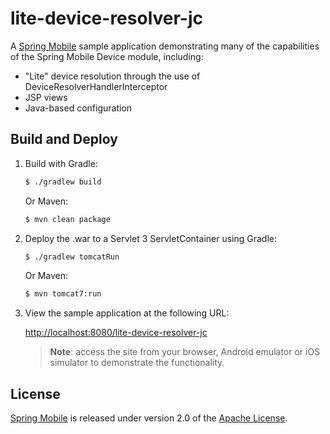# lite-device-resolver-jc

A [Spring Mobile] sample application demonstrating many of the capabilities of the Spring Mobile Device module, including:

* "Lite" device resolution through the use of DeviceResolverHandlerInterceptor 
* JSP views
* Java-based configuration


## Build and Deploy

1. Build with Gradle:

    ```sh
    $ ./gradlew build
    ```

    Or Maven:

    ```sh
    $ mvn clean package
    ```

2. Deploy the .war to a Servlet 3 ServletContainer using Gradle:

    ```sh
    $ ./gradlew tomcatRun
    ```

    Or Maven:

    ```sh
    $ mvn tomcat7:run
    ```

3. View the sample application at the following URL:

    [http://localhost:8080/lite-device-resolver-jc]()

    > **Note**: access the site from your browser, Android emulator or iOS simulator to demonstrate the functionality.


## License

[Spring Mobile] is released under version 2.0 of the [Apache License].


[Spring Mobile]: https://projects.spring.io/spring-mobile
[Apache License]: https://www.apache.org/licenses/LICENSE-2.0
